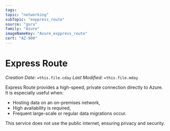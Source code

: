 ```yaml
---
tags:
topic: "networking"
subTopic: "exppress_route"
source: "guru"
family: "Azure"
imageNameKey: "Azure_exppress_route"
cert: "AZ-900"
---
```

# Express Route

_Creation Date:_ `=this.file.cday` 
_Last Modified:_ `=this.file.mday`

Express Route provides a high-speed, private connection directly to Azure. It is especially useful when:

- Hosting data on an on-premises network,
- High availability is required,
- Frequent large-scale or regular data migrations occur.

This service does not use the public internet, ensuring privacy and security.